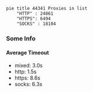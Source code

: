 
```mermaid
pie title 44341 Proxies in list
    "HTTP" : 24861
    "HTTPS": 6494
    "SOCKS" : 18104
```

### Some Info
#### Average Timeout

- mixed: 3.0s
- http: 1.5s
- https: 8.6s
- socks: 6.3s